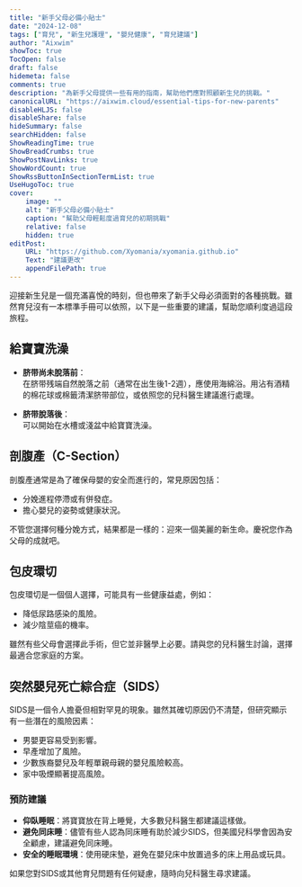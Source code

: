 ```yaml
---
title: "新手父母必備小貼士"
date: "2024-12-08"
tags: ["育兒", "新生兒護理", "嬰兒健康", "育兒建議"]
author: "Aixwim"
showToc: true
TocOpen: false
draft: false
hidemeta: false
comments: true
description: "為新手父母提供一些有用的指南，幫助他們應對照顧新生兒的挑戰。"
canonicalURL: "https://aixwim.cloud/essential-tips-for-new-parents"
disableHLJS: false
disableShare: false
hideSummary: false
searchHidden: false
ShowReadingTime: true
ShowBreadCrumbs: true
ShowPostNavLinks: true
ShowWordCount: true
ShowRssButtonInSectionTermList: true
UseHugoToc: true
cover:
    image: ""
    alt: "新手父母必備小貼士"
    caption: "幫助父母輕鬆度過育兒的初期挑戰"
    relative: false
    hidden: true
editPost:
    URL: "https://github.com/Xyomania/xyomania.github.io"
    Text: "建議更改"
    appendFilePath: true
---
```


迎接新生兒是一個充滿喜悅的時刻，但也帶來了新手父母必須面對的各種挑戰。雖然育兒沒有一本標準手冊可以依照，以下是一些重要的建議，幫助您順利度過這段旅程。

<!--more-->

## 給寶寶洗澡

- **脐带尚未脫落前**：  
  在脐带残端自然脫落之前（通常在出生後1-2週），應使用海綿浴。用沾有酒精的棉花球或棉籤清潔脐带部位，或依照您的兒科醫生建議進行處理。

- **脐带脫落後**：  
  可以開始在水槽或淺盆中給寶寶洗澡。

## 剖腹產（C-Section）

剖腹產通常是為了確保母嬰的安全而進行的，常見原因包括：

- 分娩進程停滯或有併發症。  
- 擔心嬰兒的姿勢或健康狀況。

不管您選擇何種分娩方式，結果都是一樣的：迎來一個美麗的新生命。慶祝您作為父母的成就吧。

## 包皮環切

包皮環切是一個個人選擇，可能具有一些健康益處，例如：

- 降低尿路感染的風險。  
- 減少陰莖癌的機率。

雖然有些父母會選擇此手術，但它並非醫學上必要。請與您的兒科醫生討論，選擇最適合您家庭的方案。

## 突然嬰兒死亡綜合症（SIDS）

SIDS是一個令人擔憂但相對罕見的現象。雖然其確切原因仍不清楚，但研究顯示有一些潛在的風險因素：

- 男嬰更容易受到影響。  
- 早產增加了風險。  
- 少數族裔嬰兒及年輕單親母親的嬰兒風險較高。  
- 家中吸煙顯著提高風險。

### 預防建議

- **仰臥睡眠**：將寶寶放在背上睡覺，大多數兒科醫生都建議這樣做。  
- **避免同床睡**：儘管有些人認為同床睡有助於減少SIDS，但美國兒科學會因為安全顧慮，建議避免同床睡。  
- **安全的睡眠環境**：使用硬床墊，避免在嬰兒床中放置過多的床上用品或玩具。

如果您對SIDS或其他育兒問題有任何疑慮，隨時向兒科醫生尋求建議。
